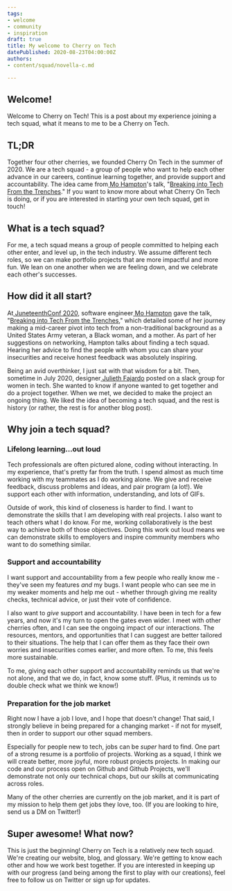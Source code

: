 ```yaml
---
tags:
- welcome
- community
- inspiration
draft: true
title: My welcome to Cherry on Tech
datePublished: 2020-08-23T04:00:00Z
authors:
- content/squad/novella-c.md

---
```

## **Welcome!**

Welcome to Cherry on Tech! This is a post about my experience joining a tech squad, what it means to me to be a Cherry on Tech.

## **TL;DR**

Together four other cherries, we founded Cherry On Tech in the summer of 2020. We are a tech squad - a group of people who want to help each other advance in our careers, continue learning together, and provide support and accountability. The idea came from[ Mo Hampton](https://twitter.com/moxiehampton)'s talk, "[Breaking into Tech From the Trenches](https://www.youtube.com/watch?v=2N5fI5j-IIs)." If you want to know more about what Cherry On Tech is doing, or if you are interested in starting your own tech squad, get in touch!

## **What is a tech squad?**

For me, a tech squad means a group of people committed to helping each other enter, and level up, in the tech industry. We assume different tech roles, so we can make portfolio projects that are more impactful and more fun. We lean on one another when we are feeling down, and we celebrate each other's successes.

## **How did it all start?**

At[ JuneteenthConf 2020](https://juneteenthconf.com/), software engineer[ Mo Hampton](https://twitter.com/moxiehampton) gave the talk, "[Breaking into Tech From the Trenches](https://www.youtube.com/watch?v=2N5fI5j-IIs)," which detailed some of her journey making a mid-career pivot into tech from a non-traditional background as a United States Army veteran, a Black woman, and a mother. As part of her suggestions on networking, Hampton talks about finding a tech squad. Hearing her advice to find the people with whom you can share your insecurities and receive honest feedback was absolutely inspiring.

Being an avid overthinker, I just sat with that wisdom for a bit. Then, sometime in July 2020, designer[ Julieth Fajardo](https://www.juliethfajardo.com/) posted on a slack group for women in tech. She wanted to know if anyone wanted to get together and do a project together. When we met, we decided to make the project an ongoing thing. We liked the idea of becoming a tech squad, and the rest is history (or rather, the rest is for another blog post).

## **Why join a tech squad?**

### **Lifelong learning...out loud**

Tech professionals are often pictured alone, coding without interacting. In my experience, that's pretty far from the truth. I spend almost as much time working with my teammates as I do working alone. We give and receive feedback, discuss problems and ideas, and pair program (a lot!). We support each other with information, understanding, and lots of GIFs.

Outside of work, this kind of closeness is harder to find. I want to demonstrate the skills that I am developing with real projects. I also want to teach others what I do know. For me, working collaboratively is the best way to achieve both of those objectives. Doing this work out loud means we can demonstrate skills to employers and inspire community members who want to do something similar.

### **Support and accountability**

I want support and accountability from a few people who really know me - they've seen my features _and_ my bugs. I want people who can see me in my weaker moments and help me out - whether through giving me reality checks, technical advice, or just their vote of confidence.

I also want to _give_ support and accountability. I have been in tech for a few years, and now it's my turn to open the gates even wider. I meet with other cherries often, and I can see the ongoing impact of our interactions. The resources, mentors, and opportunities that I can suggest are better tailored to their situations. The help that I can offer them as they face their own worries and insecurities comes earlier, and more often. To me, this feels more sustainable.

To me, giving each other support and accountability reminds us that we're not alone, and that we do, in fact, know some stuff. (Plus, it reminds us to double check what we think we know!)

### **Preparation for the job market**

Right now I have a job I love, and I hope that doesn't change! That said, I strongly believe in being prepared for a changing market - if not for myself, then in order to support our other squad members.

Especially for people new to tech, jobs can be _super_ hard to find. One part of a strong resume is a portfolio of projects. Working as a squad, I think we will create better, more joyful, more robust projects projects. In making our code and our process open on Github and Github Projects, we'll demonstrate not only our technical chops, but our skills at communicating across roles.

Many of the other cherries are currently on the job market, and it is part of my mission to help them get jobs they love, too. (If you are looking to hire, send us a DM on Twitter!)

## **Super awesome! What now?**

This is just the beginning! Cherry on Tech is a relatively new tech squad. We're creating our website, blog, and glossary. We're getting to know each other and how we work best together. If you are interested in keeping up with our progress (and being among the first to play with our creations), feel free to follow us on Twitter or sign up for updates.